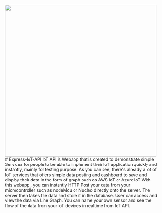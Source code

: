 <img src="https://user-images.githubusercontent.com/47879766/87785840-19e55980-c863-11ea-8e5b-7d0b65691c35.png" width="500">
# Express-IoT-API
IoT API is Webapp that is created to demonstrate simple Services for people to be able to implement their IoT application quickly and instantly,    mainly for testing purpose.
As you can see, there's already a lot of IoT services that offers simple data posting and dashboard to save and display their data in the form of graph such as AWS IoT or Azure IoT.With this webapp , you can instantly HTTP Post your data from your microcontroller such as nodeMcu or Nucleo directly onto the server. The server then takes the data and store it in the database. User can access and view the data via Line Graph. You can name your own sensor and see the flow of the data from your IoT devices in realtime from IoT API.

